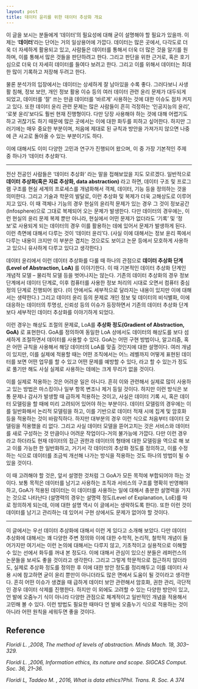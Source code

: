 ```yaml
---
layout: post
title: 데이터 윤리를 위한 데이터 추상화 개요
---
```


이 글을 보시는 분들에게 ‘데이터’의 필요성에 대해 굳이 설명해야 할 필요가 있을까. 이제는 ‘**데이터**’라는 단어는 거의 일상용어에 가깝다. 데이터는 많은 곳에서, 다각도로 더욱 더 자세하게 활용되고 있고, 사람들은 데이터를 통해서 더욱 더 많은 것을 알기를 원하며, 이를 통해서 많은 것들을 판단하려고 한다. 그리고 판단을 위한 근거로, 혹은 호기심으로 더욱 더 자세히 데이터를 들여다 보려고 한다. 그리고 이를 위해서 데이터는 최대한 많이 기록하고 저장해 두려고 한다. 

물론 분석가의 입장에서는 데이터는 상세하게 잘 남아있을 수록 좋다. 그러다보니 사생활 침해, 정보 보안, 개인 정보 활용 이슈 등의 여러 데이터 관련 윤리 문제가 대두되게 되었고, 데이터를 ‘잘’ 쓰는 만큼 데이터를 ‘바르게’ 사용하는 것에 대한 이슈도 점차 커지고 있다. 또한 데이터 윤리 관련 문제는 많은 사람들이 흔히 걱정하는 ‘인공지능의 윤리’, ‘로봇 윤리’보다도 훨씬 현재 진행형이다.  다만 당장 사용해야 하는 것에 대해 어렵기도 하고 귀찮기도 하기 때문에 많은 곳에서는 이에 대한 화두를 피하고 싶어한다. 하지만 그러기에는 매우 중요한 부분이며, 처음에 제대로 된 규칙과 방안을 가져가지 않으면 나중에 큰 사고로 돌아올 수 있는 부분이기도 하다.

이에 대해서도 이미 다양한 고민과 연구가 진행되어 왔으며, 이 중 가장 기본적인 주제 중 하나가 ‘데이터 추상화’다.

----

전산 전공인 사람들은 ‘데이터 추상화’ 라는 말을 접해보았을 지도 모르겠다.  일반적으로 **데이터 추상화(혹은 자료 추상화, data abstraction)** 라고 하면, 데이터 구조 및 프로그램 구조를 현실 세계의 프로세스를 개념화해서 객체, 데이터, 기능 등을 정의하는 것을 의미한다.  그리고 기술과 학문의 발달로, 이런 추상화 및 복제가 더욱 고해상도로 이루어지고 있다. 이 때 객체나 기능의 경우 현실의 윤리적 문제가 있는 경우 그 것이 정보공간(Infosphere)으로 그대로 복제되어 오는 문제가 발생한다. 다만 데이터의 경우에는, 이런 현실의 윤리 문제 복제 뿐만 아니라, 현실에서 어떤 문제가 없더라도  ‘기록’ 및 ‘정보’로 사용되게 되는 데이터의 경우 이를 활용하는 데에 있어서 문제가 발생하게 된다. 이런 측면에 대해서 다루는 것이 ‘데이터 윤리’다. (사실 이에 대해서는 정보 윤리 쪽에서 다루는 내용이 크지만 이 부분은 겹치는 것으로도 보이고 논문 등에서 모호하게 사용하고 있으니 유사하게 다루고 있다고 생각한다.)

데이터 윤리에서 이런 데이터 추상화를 다룰 때 하나의 관점으로 **데이터 추상화 단계(Level of Abstraction, LoA)** 를 이야기한다. 이 때 기본적인 데이터 추상화 단계인 개념적 모델 – 물리적 모델 등을 벗어나지는 않는다.  기존의 데이터 추상화의 경우 정보 단계에서 데이터 단계로, 이후 컴퓨터를 사용한 정보 처리의 시대로 오면서 컴퓨터 중심 정의 단계로 진행되어 왔다. (이 안에서도 세부적으로 달라지는 내용이 있지만 이에 대해서는 생략한다.) 그리고 데이터 윤리 등의 문제로 개인 정보 및 데이터의 비식별화, 이에 대응하는 데이터의 투명성, 신뢰성 등의 이슈가 등장하면서 기존의 데이터 추상화 단계보다 세부적인 데이터 추상화를 이야기하게 되었다.

이런 경우는 해상도 조절의 문제로, LoA를 **추상화 정도(Gradient of Abstraction, GoA)** 로 표현한다.  GoA를 정의하여 동일한 LoA 상에서도 데이터의 해상도를 보다 섬세하게 조절하면서 데이터를 사용할 수 있다. GoA는 어떤 구현 방법이나, 알고리즘, 혹은 어떤 규칙을 사용해서 해당 데이터의 LoA를 맞출 것인지에 대한 설명이다. 여러 개념이 있지만, 이를 실제에 적용할 때는 어떤 조직에서는 어느 레벨까지 어떻게 표현된 데이터를 보면 어떤 업무를 할 수 있고 어떤 문제를 예방할 수 있다, 라고 할 수 있는가 정도로 풀기만 해도 사실 실제로 사용하는 데에는 크게 무리가 없을 것이다.  

이를 실제로 적용하는 것은 어려운 일은 아니다.  흔히 이와 관련해서 실제로 많이 사용하고 있는 방법은 마스킹이나 일부 항목 변조나 제거 등일 것이다. 하지만 이런 방식은 보통 문제나 감사가 발생할 때 급하게 적용하는 것이고, 사실은 데이터 기록 시, 혹은 데이터 모델링을 할 때에 미리 고려되어 있어야 하는 부분이다. 데이터 모델링의 경우에는 이를 일반화해서 논리적 모델링을 하고, 이를 기반으로 데이터 적재 시에 집계 및 암호화 등을 적용하는 것이 바람직하다.
하지만 대부분의 경우 이런 식으로 처음부터 데이터 모델링을 적용했을 리 없다. 그리고 사실 데이터 모델을 뜯어고치는 것은 서비스와 데이터를 새로 구성하는 것 만큼이나 어려운 작업이다-거의 불가능에 가깝다. 다만 이런 경우라고 하더라도 현재 데이터의 접근 권한과 데이터의 형태에 대한 모델링을 역으로 해 보고 이를 가능한 한 일반화하고, 거기서 각 데이터의 추상화 정도를 정의하고, 이를 수정하는 식으로 데이터를 조금씩 개선해 나가는 방식을 적용하는 것도 하나의 방법이 될 수 있을 것이다. 

이 때 고려해야 할 것은, 앞서 설명한 것처럼 그 GoA가 모든 목적에 부합되어야 하는 것이다. 보통 목적은 데이터를 남기고 사용하는 조직과 서비스의 구조를 명확히 반영해야 하고, GoA가 적용된 데이터는 이 데이터를 사용하는 일에 대해서 충분한 설명력을 가지는 것으로 나타난다 (설명력의 경우는 설명력 정도(Level of Explanation, LoE)를 따로 정의하게 되는데, 이에 대한 설명 역시 이 글에서는 생략하도록 한다).  또한 이런 것이 데이터를 남기고 관리하는 데 있어서 구현 상에서도 문제가 없어야 할 것이다. 

----

이 글에서는 우선 데이터 추상화에 대해서 이런 게 있다고 소개해 보았다. 다만 데이터 추상화에 대해서는 꽤 다양한 주변 정의와 이에 대한 수학적, 논리적, 철학적 개념이 들어가지만 여기서는 이런 논의에 대해서는 다루지 않고,  기초적이고 실용적으로 이해할 수 있는 선에서 화두를 꺼내 본 정도다. 이에 대해서 관심이 있으신 분들은 레퍼런스의 논문들을 보셔도 좋을 것이라고 생각한다. 그리고 그렇게 학문적으로 접근하지 않더라도, 실제로 추상화 정도를 정의한 후 이에 대한 방안 정도를 정리해두고 이를 데이터 사용 시에 참고하면 굳이 윤리 뿐만이 아니더라도 많은 면에서 도움이 될 것이라고 생각한다. 
흔히  어떤 이슈가 생겼을 때 급하게 데이터 보안 관련해서 암호화, 권한 관리, 극단적인 경우 데이터 삭제를 진행한다. 하지만 이 외에도 고려할 수 있는 다양한 방안이 있고, 언 발에 오줌누기 식이 아니라 다양한 관점으로 체계적이고 일반적인 개념을 적용해서 고민해 볼 수 있다. 이런 방법도 필요한 때마다 언 발에 오줌누기 식으로 적용하는 것이 아니라 어떤 원칙을 세워두면 좋을 것이다.

## Reference

_Floridi L. ,2008, The method of levels of abstraction. Minds Mach. 18, 303–329._

_Floridi L. ,2006, Information ethics, its nature and scope. SIGCAS Comput. Soc. 36, 21–36._

_Floridi L, Taddeo M. , 2016, What is data ethics?Phil. Trans. R. Soc. A 374_
